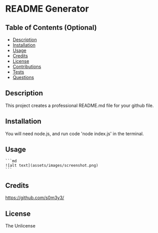 # README Generator

## Table of Contents (Optional)

- [Description](#description)
- [Installation](#installation)
- [Usage](#usage)
- [Credits](#credits)
- [License](#license)
- [Contributions](#contributing)
- [Tests](#tests)
- [Questions](#questions)

## Description

This project creates a professional README.md file for your github file. 

## Installation

You will need node.js, and run code 'node index.js' in the terminal. 

## Usage

<!-- Work in progress -->

    ```md
    ![alt text](assets/images/screenshot.png)
    ```

## Credits
https://github.com/s0m3y3/


## License
The Unlicense